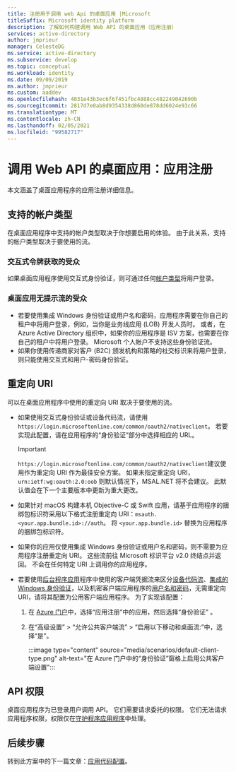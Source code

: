 ```yaml
---
title: 注册用于调用 web Api 的桌面应用 |Microsoft
titleSuffix: Microsoft identity platform
description: 了解如何构建调用 Web API 的桌面应用（应用注册）
services: active-directory
author: jmprieur
manager: CelesteDG
ms.service: active-directory
ms.subservice: develop
ms.topic: conceptual
ms.workload: identity
ms.date: 09/09/2019
ms.author: jmprieur
ms.custom: aaddev
ms.openlocfilehash: 4031e43b3ec6f6f451fbc4888cc482249042690b
ms.sourcegitcommit: 2817d7e0ab8d9354338d860de878dd6024e93c66
ms.translationtype: MT
ms.contentlocale: zh-CN
ms.lasthandoff: 02/05/2021
ms.locfileid: "99582717"
---
```

# <a name="desktop-app-that-calls-web-apis-app-registration"></a>调用 Web API 的桌面应用：应用注册

本文涵盖了桌面应用程序的应用注册详细信息。

## <a name="supported-account-types"></a>支持的帐户类型

在桌面应用程序中支持的帐户类型取决于你想要启用的体验。 由于此关系，支持的帐户类型取决于要使用的流。

### <a name="audience-for-interactive-token-acquisition"></a>交互式令牌获取的受众

如果桌面应用程序使用交互式身份验证，则可通过任何[帐户类型](quickstart-register-app.md)将用户登录。

### <a name="audience-for-desktop-app-silent-flows"></a>桌面应用无提示流的受众

- 若要使用集成 Windows 身份验证或用户名和密码，应用程序需要在你自己的租户中将用户登录，例如，当你是业务线应用 (LOB) 开发人员时。 或者，在 Azure Active Directory 组织中，如果你的应用程序是 ISV 方案，也需要在你自己的租户中将用户登录。 Microsoft 个人帐户不支持这些身份验证流。
- 如果你使用传递商家对客户 (B2C) 颁发机构和策略的社交标识来将用户登录，则只能使用交互式和用户-密码身份验证。

## <a name="redirect-uris"></a>重定向 URI

可以在桌面应用程序中使用的重定向 URI 取决于要使用的流。

- 如果使用交互式身份验证或设备代码流，请使用 `https://login.microsoftonline.com/common/oauth2/nativeclient`。 若要实现此配置，请在应用程序的“身份验证”部分中选择相应的 URL。 

  > [!IMPORTANT]
  > `https://login.microsoftonline.com/common/oauth2/nativeclient`建议使用作为重定向 URI 作为最佳安全方案。  如果未指定重定向 URI， `urn:ietf:wg:oauth:2.0:oob` 则默认情况下，MSAL.NET 将不会建议。  此默认值会在下一个主要版本中更新为重大更改。

- 如果针对 macOS 构建本机 Objective-C 或 Swift 应用，请基于应用程序的捆绑包标识符采用以下格式注册重定向 URI：`msauth.<your.app.bundle.id>://auth`。 将 `<your.app.bundle.id>` 替换为应用程序的捆绑包标识符。
- 如果你的应用仅使用集成 Windows 身份验证或用户名和密码，则不需要为应用程序注册重定向 URI。 这些流前往 Microsoft 标识平台 v2.0 终结点并返回。 不会在任何特定 URI 上调用你的应用程序。
- 若要使用[后台程序应用](scenario-daemon-overview.md)程序中使用的客户端凭据流来区分[设备代码流](scenario-desktop-acquire-token.md#device-code-flow)、[集成的 Windows 身份验证](scenario-desktop-acquire-token.md#integrated-windows-authentication)，以及机密客户端应用程序的[用户名和密码](scenario-desktop-acquire-token.md#username-and-password)，无需重定向 URI，请将其配置为公用客户端应用程序。 为了实现该配置：

    1. 在 <a href="https://portal.azure.com/" target="_blank">Azure 门户<span class="docon docon-navigate-external x-hidden-focus"></span></a>中，选择“应用注册”中的应用，然后选择“身份验证” 。
    1. 在“高级设置” > “允许公共客户端流” > “启用以下移动和桌面流:”中，选择“是”。

        :::image type="content" source="media/scenarios/default-client-type.png" alt-text="在 Azure 门户中的“身份验证”窗格上启用公共客户端设置":::

## <a name="api-permissions"></a>API 权限

桌面应用程序为已登录用户调用 API。 它们需要请求委托的权限。 它们无法请求应用程序权限，权限仅在[守护程序应用程序](scenario-daemon-overview.md)中处理。

## <a name="next-steps"></a>后续步骤

转到此方案中的下一篇文章：[应用代码配置](scenario-desktop-app-configuration.md)。
